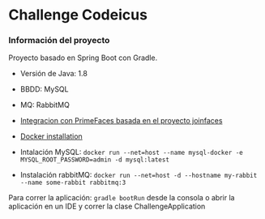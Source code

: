 # Challenge Codeicus

### Información del proyecto

Proyecto basado en Spring Boot con Gradle.

* Versión de Java: 1.8

* BBDD: MySQL

* MQ: RabbitMQ

* [Integracion con PrimeFaces basada en el proyecto joinfaces](https://github.com/joinfaces)

* [Docker installation](https://docs.docker.com/install/)

* Intalación MySQL: ```docker run --net=host --name mysql-docker -e MYSQL_ROOT_PASSWORD=admin -d mysql:latest```
* Instalación rabbitMQ: ```docker run --net=host -d --hostname my-rabbit --name some-rabbit rabbitmq:3``` 

Para correr la aplicación: ```gradle bootRun``` desde la consola o abrir la aplicación en un IDE y correr la clase ChallengeApplication


